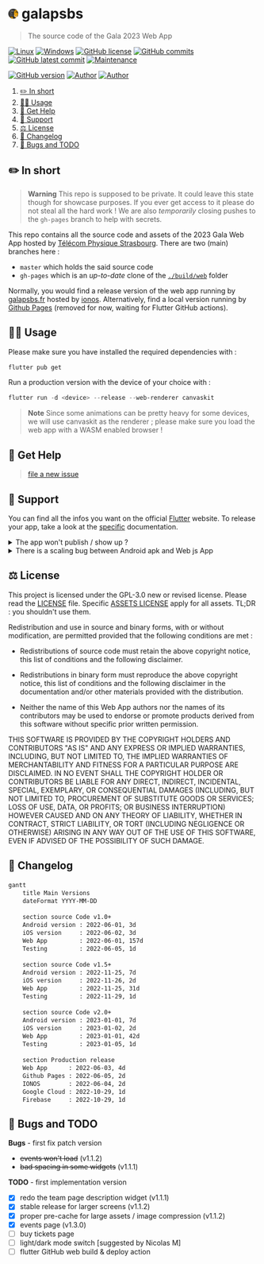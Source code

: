 # <img src="assets/images/logo.png" alt="icon" width="4%"/> galapsbs

> The source code of the Gala 2023 Web App

[![Linux](https://svgshare.com/i/Zhy.svg)](https://docs.microsoft.com/en-us/windows/wsl/tutorials/gui-apps)
[![Windows](https://svgshare.com/i/ZhY.svg)](https://svgshare.com/i/ZhY.svg)
[![GitHub license](https://img.shields.io/github/license/ThomasByr/galapsbs)](https://github.com/ThomasByr/galapsbs/blob/master/LICENSE)
[![GitHub commits](https://badgen.net/github/commits/ThomasByr/galapsbs)](https://GitHub.com/ThomasByr/galapsbs/commit/)
[![GitHub latest commit](https://badgen.net/github/last-commit/ThomasByr/galapsbs)](https://gitHub.com/ThomasByr/galapsbs/commit/)
[![Maintenance](https://img.shields.io/badge/maintained%3F-yes-green.svg)](https://GitHub.com/ThomasByr/galapsbs/graphs/commit-activity)

[![GitHub version](https://badge.fury.io/gh/ThomasByr%2Fgalapsbs.svg)](https://github.com/ThomasByr/galapsbs)
[![Author](https://img.shields.io/badge/author&dev-@ThomasByr-blue)](https://github.com/ThomasByr)
[![Author](https://img.shields.io/badge/author&artist-@ThomasD-blue)](https://github.com/LosKeeper)

1. [✏️ In short](#️-in-short)
2. [👩‍🏫 Usage](#-usage)
3. [💁 Get Help](#-get-help)
4. [🔰 Support](#-support)
5. [⚖️ License](#️-license)
6. [🔄 Changelog](#-changelog)
7. [🐛 Bugs and TODO](#-bugs-and-todo)

## ✏️ In short

> **Warning**
> This repo is supposed to be private. It could leave this state though for showcase purposes. If you ever get access to it please do not steal all the hard work !
> We are also _temporarily_ closing pushes to the `gh-pages` branch to help with secrets.

This repo contains all the source code and assets of the 2023 Gala Web App hosted by [Télécom Physique Strasbourg](https://www.telecom-physique.fr/). There are two (main) branches here :

- `master` which holds the said source code
- `gh-pages` which is an _up-to-date_ clone of the [`./build/web`](build/web/) folder

Normally, you would find a release version of the web app running by [galapsbs.fr](https://galapsbs.fr) hosted by [ionos](https://www.ionos.com/). Alternatively, find a local version running by [Github Pages](https://thomasbyr.github.io/galapsbs/) (removed for now, waiting for Flutter GitHub actions).

## 👩‍🏫 Usage

Please make sure you have installed the required dependencies with :

```ps1
flutter pub get
```

Run a production version with the device of your choice with :

```ps1
flutter run -d <device> --release --web-renderer canvaskit
```

> **Note**
> Since some animations can be pretty heavy for some devices, we will use canvaskit as the renderer ; please make sure you load the web app with a WASM enabled browser !

## 💁 Get Help

> [file a new issue](https://github.com/ThomasByr/galapsbs/issues/new)

## 🔰 Support

You can find all the infos you want on the official [Flutter](https://flutter.dev/) website. To release your app, take a look at the [specific](https://docs.flutter.dev/deployment/web) documentation.

<details>
<summary>The app won't publish / show up ?</summary>

Well if you ever published your _own_ app on [Github Pages](https://pages.github.com/), there is a weird thing with absolute / relative paths. Basically what you want to do is look for (or create) the tag

```html
<base href="$PATH" />
```

and replace it with

```html
<base href="./" />
```

</details>

<details>
<summary>There is a scaling bug between Android apk and Web js App</summary>

YES

</details>

## ⚖️ License

This project is licensed under the GPL-3.0 new or revised license. Please read the [LICENSE](LICENSE) file. Specific [ASSETS LICENSE](assets/LICENSE) apply for all assets. TL;DR : you shouldn't use them.

Redistribution and use in source and binary forms, with or without modification, are permitted provided that the following conditions are met :

- Redistributions of source code must retain the above copyright notice, this list of conditions and the following disclaimer.

- Redistributions in binary form must reproduce the above copyright notice, this list of conditions and the following disclaimer in the documentation and/or other materials provided with the distribution.

- Neither the name of this Web App authors nor the names of its contributors may be used to endorse or promote products derived from this software without specific prior written permission.

THIS SOFTWARE IS PROVIDED BY THE COPYRIGHT HOLDERS AND CONTRIBUTORS "AS IS" AND ANY EXPRESS OR IMPLIED WARRANTIES, INCLUDING, BUT NOT LIMITED TO, THE IMPLIED WARRANTIES OF MERCHANTABILITY AND FITNESS FOR A PARTICULAR PURPOSE ARE DISCLAIMED. IN NO EVENT SHALL THE COPYRIGHT HOLDER OR CONTRIBUTORS BE LIABLE FOR ANY DIRECT, INDIRECT, INCIDENTAL, SPECIAL, EXEMPLARY, OR CONSEQUENTIAL DAMAGES (INCLUDING, BUT NOT LIMITED TO, PROCUREMENT OF SUBSTITUTE GOODS OR SERVICES; LOSS OF USE, DATA, OR PROFITS; OR BUSINESS INTERRUPTION) HOWEVER CAUSED AND ON ANY THEORY OF LIABILITY, WHETHER IN CONTRACT, STRICT LIABILITY, OR TORT (INCLUDING NEGLIGENCE OR OTHERWISE) ARISING IN ANY WAY OUT OF THE USE OF THIS SOFTWARE, EVEN IF ADVISED OF THE POSSIBILITY OF SUCH DAMAGE.

## 🔄 Changelog

```mermaid
gantt
    title Main Versions
    dateFormat YYYY-MM-DD

    section source Code v1.0+
    Android version : 2022-06-01, 3d
    iOS version     : 2022-06-02, 3d
    Web App         : 2022-06-01, 157d
    Testing         : 2022-06-05, 1d

    section source Code v1.5+
    Android version : 2022-11-25, 7d
    iOS version     : 2022-11-26, 2d
    Web App         : 2022-11-25, 31d
    Testing         : 2022-11-29, 1d

    section source Code v2.0+
    Android version : 2023-01-01, 7d
    iOS version     : 2023-01-02, 2d
    Web App         : 2023-01-01, 42d
    Testing         : 2023-01-05, 1d

    section Production release
    Web App      : 2022-06-03, 4d
    Github Pages : 2022-06-05, 2d
    IONOS        : 2022-06-04, 2d
    Google Cloud : 2022-10-29, 1d
    Firebase     : 2022-10-29, 1d

```

## 🐛 Bugs and TODO

**Bugs** - first fix patch version

- ~~events won't load~~ (v1.1.2)
- ~~bad spacing in some widgets~~ (v1.1.1)

**TODO** - first implementation version

- [x] redo the team page description widget (v1.1.1)
- [x] stable release for larger screens (v1.1.2)
- [x] proper pre-cache for large assets / image compression (v1.1.2)
- [x] events page (v1.3.0)
- [ ] buy tickets page
- [ ] light/dark mode switch [suggested by Nicolas M]
- [ ] flutter GitHub web build & deploy action
